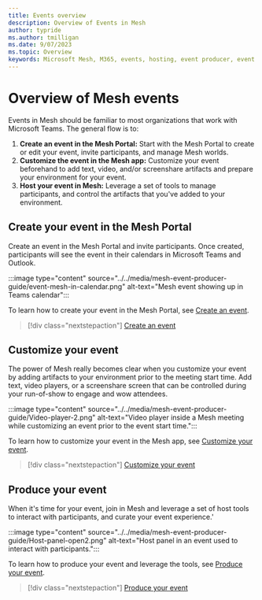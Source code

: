 ```yaml
---
title: Events overview
description: Overview of Events in Mesh 
author: typride
ms.author: tmilligan
ms.date: 9/07/2023
ms.topic: Overview
keywords: Microsoft Mesh, M365, events, hosting, event producer, event organizer, customize
---
```


# Overview of Mesh events

Events in Mesh should be familiar to most organizations that work with Microsoft Teams. The general flow is to:

1. **Create an event in the Mesh Portal:** Start with the Mesh Portal to create or edit your event, invite participants, and manage Mesh worlds.
1. **Customize the event in the Mesh app:** Customize your event beforehand to add text, video, and/or screenshare artifacts and prepare your environment for your event.
1. **Host your event in Mesh:** Leverage a set of tools to manage participants, and control the artifacts that you've added to your environment.

## Create your event in the Mesh Portal

Create an event in the Mesh Portal and invite participants. Once created, participants will see the event in their calendars in Microsoft Teams and Outlook.

:::image type="content" source="../../media/mesh-event-producer-guide/event-mesh-in-calendar.png" alt-text="Mesh event showing up in Teams calendar":::

To learn how to create your event in the Mesh Portal, see [Create an event](create-event.md).

> [!div class="nextstepaction"]
> [Create an event](create-event.md)


## Customize your event

The power of Mesh really becomes clear when you customize your event by adding artifacts to your environment prior to the meeting start time. Add text, video players, or a screenshare screen that can be controlled during your run-of-show to engage and wow attendees.

:::image type="content" source="../../media/mesh-event-producer-guide/Video-player-2.png" alt-text="Video player inside a Mesh meeting while customizing an event prior to the event start time.":::

To learn how to customize your event in the Mesh app, see [Customize your event](customize-event.md).

> [!div class="nextstepaction"]
> [Customize your event](customize-event.md)


## Produce your event

When it's time for your event, join in Mesh and leverage a set of host tools to interact with participants, and curate your event experience.'

:::image type="content" source="../../media/mesh-event-producer-guide/Host-panel-open2.png" alt-text="Host panel in an event used to interact with participants.":::

To learn how to produce your event and leverage the tools, see [Produce your event](produce-event.md).

> [!div class="nextstepaction"]
> [Produce your event](produce-event.md)